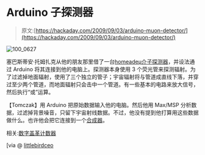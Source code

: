 # Arduino 子探测器

> 原文:[https://hackaday.com/2009/09/03/arduino-muon-detector/](https://hackaday.com/2009/09/03/arduino-muon-detector/)

![100_0627](../Images/539915b14bce9689a00472b296f66fa6.png "100_0627")

塞巴斯蒂安·托姆扎克从他的朋友那里借了一台[homeadeμ介子探测器](http://hardhack.org.au/geiger_muller_detector)，并设法通过 Arduino 将其连接到他的电脑上。探测器本身使用 3 个荧光管来探测辐射。为了过滤掉地面辐射，使用了三个独立的管子；宇宙辐射将与管道成直线下落，并穿过至少两个管道，而地面辐射只会击中一个管道。有一些基本的电路来放大信号，然后执行“或”运算。

【Tomczak】用 Arduino 把原始数据输入他的电脑。然后他用 Max/MSP 分析数据，过滤掉背景噪音，只留下宇宙射线数据。不过，他没有提到他打算用这些数据做什么。也许他会把它连接到一个[合成器](http://hackaday.com/2008/11/17/auduino-software-synth/)。

相关:[数字盖革计数器](http://hackaday.com/2007/11/19/digital-geiger-counter/) 

[via @ [littlebirdceo](http://twitter.com/littlebirdceo/statuses/3731703331)